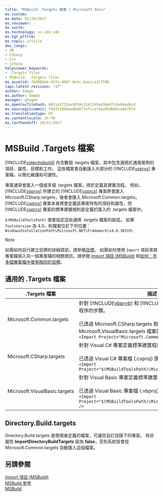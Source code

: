 ```yaml
---
title: "MSBuild .Targets 檔案 | Microsoft Docs"
ms.custom: 
ms.date: 02/24/2017
ms.reviewer: 
ms.suite: 
ms.technology: vs-ide-sdk
ms.tgt_pltfrm: 
ms.topic: article
dev_langs:
- VB
- CSharp
- C++
- jsharp
helpviewer_keywords:
- .Targets files
- MSBuild, .Targets files
ms.assetid: f6d98eb4-d2fa-49b7-8e3c-bae1ca3cf596
caps.latest.revision: "17"
author: kempb
ms.author: kempb
manager: ghogen
ms.openlocfilehash: 0811a2f32ae9834c1141265a936e67c6a04adbcd
ms.sourcegitcommit: f40311056ea0b4677efcca74a285dbb0ce0e7974
ms.translationtype: HT
ms.contentlocale: zh-TW
ms.lasthandoff: 10/31/2017
---
```

# <a name="msbuild-targets-files"></a>MSBuild .Targets 檔案
[!INCLUDE[vstecmsbuild](../extensibility/internals/includes/vstecmsbuild_md.md)] 內含數個 .targets 檔案，其中包含適用於通用案例的項目、屬性、目標和工作。 這些檔案會自動匯入大部分的 [!INCLUDE[vsprvs](../code-quality/includes/vsprvs_md.md)] 專案檔，以簡化維護和可讀性。  

 專案通常會匯入一個或多個 .targets 檔案，用於定義其建置流程。 例如，[!INCLUDE[vsprvs](../code-quality/includes/vsprvs_md.md)] 所建立的 [!INCLUDE[csprcs](../data-tools/includes/csprcs_md.md)] 專案將會匯入 Microsoft.CSharp.targets，後者會匯入 Microsoft.Common.targets。 [!INCLUDE[csprcs](../data-tools/includes/csprcs_md.md)] 專案本身將會定義該專案特有的項目和屬性，但 [!INCLUDE[csprcs](../data-tools/includes/csprcs_md.md)] 專案的標準建置規則是定義於匯入的 .targets 檔案中。  

 `$(MSBuildToolsPath)` 值會指定這些通用 .targets 檔案的路徑。 如果 `ToolsVersion` 為 4.0，則檔案位於下列位置︰`WindowsInstallationPath\Microsoft.NET\Framework\v4.0.30319\`  

> [!NOTE]
>  如需如何自行建立目標的詳細資訊，請參閱[目標](../msbuild/msbuild-targets.md)。 如需如何使用 `Import` 項目來將專案檔插入另一個專案檔的相關資訊，請參閱 [Import 項目 (MSBuild)](../msbuild/import-element-msbuild.md) 和[如何：在多個專案檔中使用相同的目標](../msbuild/how-to-use-the-same-target-in-multiple-project-files.md)。  

## <a name="common-targets-files"></a>通用的 .Targets 檔案  

|.Targets 檔案|描述|  
|-------------------|-----------------|  
|Microsoft.Common.targets|針對 [!INCLUDE[vbprvb](../code-quality/includes/vbprvb_md.md)] 和 [!INCLUDE[csprcs](../data-tools/includes/csprcs_md.md)] 專案定義標準建置程序的步驟。<br /><br /> 已透過 Microsoft.CSharp.targets 和 Microsoft.VisualBasic.targets 檔案匯入，其中包含下列陳述式：`<Import Project="Microsoft.Common.targets" />`|  
|Microsoft.CSharp.targets|針對 Visual C# 專案定義標準建置程序的步驟。<br /><br /> 已透過 Visual C# 專案檔 (.csproj) 匯入，其中包含下列陳述式︰`<Import Project="$(MSBuildToolsPath)\Microsoft.CSharp.targets" />`|  
|Microsoft.VisualBasic.targets|針對 Visual Basic 專案定義標準建置程序的步驟。<br /><br /> 已透過 Visual Basic 專案檔 (.vbproj) 匯入，其中包含下列陳述式︰`<Import Project="$(MSBuildToolsPath)\Microsoft.VisualBasic.targets" />`|

## <a name="directorybuildtargets"></a>Directory.Build.targets
Directory.Build.targets 是使用者定義的檔案，可讓您自訂目錄下的專案。 除非屬性 **ImportDirectoryBuildTargets** 設為 **false**，否則系統皆會從 Microsoft.Common.targets 自動匯入這個檔案。

## <a name="see-also"></a>另請參閱  
 [Import 項目 (MSBuild)](../msbuild/import-element-msbuild.md)   
 [MSBuild 參考](../msbuild/msbuild-reference.md)  
 [MSBuild](../msbuild/msbuild.md)
